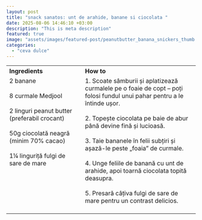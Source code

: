 ```yaml
---
layout: post
title: "snack sanatos: unt de arahide, banane si ciocolata "
date: 2025-08-06 14:46:10 +03:00
description: "This is meta description"
featured: true
image: "assets/images/featured-post/peanutbutter_banana_snickers_thumb.jpeg"
categories: 
  - "ceva dulce"
---
```


<table style="width: 100%; border-collapse: collapse;">
  <tr>
    <th style="text-align: left;width: 40%;vertical-align: top;">Ingredients</th>
    <th style="text-align: left;width: 60%;vertical-align: top;">How to</th>
  </tr>
  <tr>
    <td style="text-align: left;width: 40%;vertical-align: top;">
        2 banane <br><br>
        8 curmale Medjool <br><br>
        2 linguri peanut butter (preferabil crocant) <br><br>
        50g ciocolată neagră (minim 70% cacao) <br><br>
        1¼ linguriță fulgi de sare de mare <br><br>
    </td>
    <td style="text-align: left;width: 60%;vertical-align: top;">
      1. Scoate sâmburii și aplatizează curmalele pe o foaie de copt – poți folosi fundul unui pahar pentru a le întinde ușor.<br><br>
      2. Topește ciocolata pe baie de abur până devine fină și lucioasă. <br><br>
      3. Taie bananele în felii subțiri și așază-le peste „foaia” de curmale. <br><br>
      4. Unge feliile de banană cu unt de arahide, apoi toarnă ciocolata topită deasupra. <br><br>
      5. Presară câțiva fulgi de sare de mare pentru un contrast delicios. <br><br>
    </td>
  </tr>
</table>


